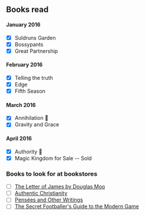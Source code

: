 ## Books read
#### January 2016
- [X] Suldruns Garden
- [X] Bossypants
- [X] Great Partnership

#### February 2016
- [X] Telling the truth
- [X] Edge
- [X] Fifth Season

#### March 2016
- [X] Annihilation :snake:
- [X] Gravity and Grace

#### April 2016
- [X] Authority :rabbit:
- [X] Magic Kingdom for Sale -- Sold

### Books to look for at bookstores

- [ ] [The Letter of James by Douglas Moo](http://www.amazon.com/gp/product/0802837301)
- [ ] [Authentic Christianity ](http://www.amazon.com/Authentic-Christianity-Studies-Book-Acts/dp/1581340362/ref=sr_1_3?s=books&ie=UTF8&qid=1305747459&sr=1-3)
- [ ] [Pensées and Other Writings](http://www.amazon.com/Pens%C3%A9es-Writings-Oxford-Worlds-Classics/dp/0199540365/ref=sr_1_3?s=books&ie=UTF8&qid=1305667573&sr=1-3)
- [ ] [The Secret Footballer's Guide to the Modern Game](https://www.goodreads.com/book/show/23607149-the-secret-footballer-s-guide-to-the-modern-game)
